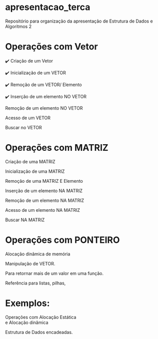 # apresentacao_terca
Repositório para organização da apresentação de Estrutura de Dados e Algoritmos 2  

# Operações com Vetor  

:heavy_check_mark: Criação de um Vetor  

:heavy_check_mark: Inicialização de um VETOR  

:heavy_check_mark: Remoção de um VETOR/ Elemento  

:heavy_check_mark: Inserção de um elemento NO VETOR  

Remoção de um elemento NO VETOR  

Acesso de um VETOR  

Buscar no VETOR  

# Operações com MATRIZ  

Criação de uma MATRIZ  

Inicialização de uma MATRIZ  

Remoção de uma MATRIZ E Elemento  

Inserção de um elemento NA MATRIZ  

Remoção de um elemento NA MATRIZ  

Acesso de um elemento NA MATRIZ  

Buscar NA MATRIZ  

# Operações com PONTEIRO  

Alocação dinâmica de memória  

Manipulação de VETOR.  

Para retornar mais de um valor em uma função.  

Referência para listas, pilhas,  

# Exemplos:  

Operações com Alocação Estática  
e Alocação dinâmica  

Estrutura de Dados encadeadas.  